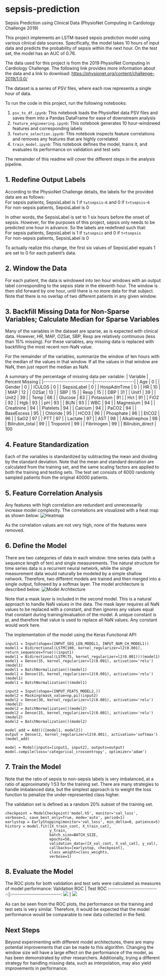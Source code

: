 # sepsis-prediction
Sepsis Prediction using Clinical Data (PhysioNet Computing in Cardiology Challenge 2019)

This project implements an LSTM-based sepsis prediction model using various clinical data sources. Specifically, the model takes 10 hours of input data and predicts the probability of sepsis within the next hour. On the test set, the model has an AUC of 0.76.

The data used for this project is from the 2019 PhysioNet Computing in Cardiology Challenge. The following link provides more information about the data and a link to download: https://physionet.org/content/challenge-2019/1.0.0/

The dataset is a series of PSV files, where each row represents a single hour of data. 

To run the code in this project, run the following notebooks:
1. `psv_to_df.ipynb`: This notebook loads the PhysioNet data PSV files and saves them into a Pandas DataFrame for ease of downstream analysis
2. `feature_engineering.ipynb`: This notebook generates 10 hour-windowed features and corresponding labels
3. `feature_selection.ipynb`: This notebook inspects feature correlations and removes any features that are highly correlated
4. `train_model.ipynb`: This notebook defines the model, trains it, and evaluates its performance on validation and test sets

The remainder of this readme will cover the different steps in the analysis pipeline.

## 1. Redefine Output Labels
According to the PhysioNet Challenge details, the labels for the provided data are as follows:
<br>For sepsis patients, SepsisLabel is 1 if `t≥tsepsis−6` and 0 if `t<tsepsis−6`
<br>For non-sepsis patients, SepsisLabel is 0

In other words, the SepsisLabel is set to 1 six hours before the onset of sepsis. However, for the purposes of this project, sepsis only needs to be predicted one hour in advance. So the labels are redefined such that:
<br>For sepsis patients, SepsisLabel is 1 if `t≥tsepsis` and 0 if `t<tsepsis`
<br>For non-sepsis patients, SepsisLabel is 0

To actually realize this change, the first six values of SepsisLabel equals 1 are set to 0 for each patient’s data.

## 2. Window the Data
For each patient, the data is windowed into ten hour windows with an output label corresponding to the sepsis state in the eleventh hour. The window is then slid forward by one hour, until there is no more data for that subject. Note that there is no overlap of two different patients in any given window.

## 3. Backfill Missing Data for Non-Sparse Variables; Calculate Median for Sparse Variables
Many of the variables in the dataset are sparse, as is expected with clinical data. However, HR, MAP, O2Sat, SBP, Resp are relatively continuous (less than 15% missing). For these variables, any missing data is replaced with backfilling the most recent non-NaN value. 

For the remainder of the variables, summarize the window of ten hours with the median of the values in that window. If all the values in that window are NaN, then just report the median as NaN.

A summary of the percentage of missing data per variable:
|   Variable              |   Percent Missing  |
|-------------------------|--------------------|
|   Age                   |   0                |
|   Gender                |   0                |
|   ICULOS                |   0                |
|   SepsisLabel           |   0                |
|   HospAdmTime           |   0                |
|   HR                    |   10               |
|   MAP                   |   12               |
|   O2Sat                 |   13               |
|   SBP                   |   15               |
|   Resp                  |   15               |
|   DBP                   |   31               |
|   Unit1                 |   39               |
|   Unit2                 |   39               |
|   Temp                  |   66               |
|   Glucose               |   83               |
|   Potassium             |   91               |
|   Hct                   |   91               |
|   FiO2                  |   92               |
|   Hgb                   |   93               |
|   pH                    |   93               |
|   BUN                   |   93               |
|   WBC                   |   94               |
|   Magnesium             |   94               |
|   Creatinine            |   94               |
|   Platelets             |   94               |
|   Calcium               |   94               |
|   PaCO2                 |   94               |
|   BaseExcess            |   95               |
|   Chloride              |   95               |
|   HCO3                  |   96               |
|   Phosphate             |   96               |
|   EtCO2                 |   96               |
|   SaO2                  |   97               |
|   PTT                   |   97               |
|   Lactate               |   97               |
|   AST                   |   98               |
|   Alkalinephos          |   98               |
|   Bilirubin_total       |   99               |
|   TroponinI             |   99               |
|   Fibrinogen            |   99               |
|   Bilirubin_direct      |   100              

## 4. Feature Standardization
Each of the variables is standardized by subtracting the mean and dividing by the standard deviation. Note that the mean and standard deviation are calculated from the training set, and the same scaling factors are applied to both the training and testing sets. The test set consists of 6000 randomly sampled patients from the original 40000 patients.

## 5. Feature Correlation Analysis
Any features with high correlation are redundant and unnecessarily increase model complexity. The correlations are visualized with a heat map as shown below:
![Heatmap](https://github.com/nerajbobra/sepsis-prediction/blob/master/figures/heatmap.png)

As the correlation values are not very high, none of the features were removed.

## 6. Define the Model
There are two categories of data in each window: time series data (with a sequence length of ten) and single measurements. The natural structure for time series data is a recurrent neural network, while the single measurement data would naturally be modeled by a simple shallow network. Therefore, two different models are trained and then merged into a single output, followed by a softmax layer. The model architecture is described below:
![Model Architecture](https://github.com/nerajbobra/sepsis-prediction/blob/master/figures/model_diagram.jpg)

Note that a mask layer is included in the second model. This is a natural approach to handle NaN values in the data. The mask layer requires all NaN values to be replaced with a constant, and then ignores any values equal that constant during training/evaluation of the model. A unique constant is pi, and therefore that value is used to replace all NaN values. Any constant would work here.

The implementation of the model using the Keras Functional API:
```
input1 = Input(shape=(INPUT_SEQ_LEN_MODEL1, INPUT_NUM_CH_MODEL1))
model1 = Bidirectional(LSTM(100, kernel_regularizer=l2(0.001), return_sequences=True))(input1)
model1 = Bidirectional(LSTM(75, kernel_regularizer=l2(0.001)))(model1)
model1 = Dense(35, kernel_regularizer=l2(0.001), activation='relu')(model1)
model1 = BatchNormalization()(model1)
model1 = Dense(15, kernel_regularizer=l2(0.001), activation='relu')(model1)
model1 = BatchNormalization()(model1)

input2 = Input(shape=(INPUT_FEATS_MODEL2,))
model2 = Masking(mask_value=np.pi)(input2)
model2 = Dense(30, kernel_regularizer=l2(0.001), activation='relu')(model2)
model2 = BatchNormalization()(model2)
model2 = Dense(15, kernel_regularizer=l2(0.001), activation='relu')(model2)
model2 = BatchNormalization()(model2)

model_add = Add()([model1, model2])
output = Dense(2, kernel_regularizer=l2(0.001), activation='softmax')(model_add)

model = Model(inputs=[input1, input2], outputs=output)
model.compile(loss='categorical_crossentropy', optimizer='adam')
```

## 7. Train the Model
Note that the ratio of sepsis to non-sepsis labels is very imbalanced, at a ratio of approximately 1:53 for the training set. There are many strategies to handle imbalanced data, but the simplest approach is to weight the loss function to penalize the under-represented class higher.

The validation set is defined as a random 20% subset of the training set.

```
checkpoint = ModelCheckpoint('model.h5', monitor='val_loss', verbose=1, save_best_only=True, mode='auto', period=1)
earlystop = EarlyStopping(monitor='val_loss', min_delta=0, patience=5)
history = model.fit([X_train_cont, X_train_cat],
                    y_train,
                    batch_size=BATCH_SIZE,
                    epochs=50,
                    validation_data=([X_val_cont, X_val_cat], y_val),
                    callbacks=[earlystop, checkpoint],
                    class_weight=class_weights,
                    verbose=1)
```

## 8. Evaluate the Model

The ROC plots for both validation and test sets were calculated as measures of model performance:
Validation ROC             |  Test ROC
:-------------------------:|:-------------------------:
![](https://github.com/nerajbobra/sepsis-prediction/blob/master/figures/ROC_val.png)  |  ![](https://github.com/nerajbobra/sepsis-prediction/blob/master/figures/ROC_test.png)

As can be seen from the ROC plots, the performance on the training and test sets is very similar. Therefore, it would be expected that the model performance would be comparable to new data collected in the field.

## Next Steps
Beyond experimenting with different model architectures, there are many potential improvements that can be made to this algorithm. Changing the window size will have a large effect on the performance of the model, as has been demonstrated by other researchers. Additionally, trying a different strategy for handling missing data, such as interpolation, may also yield improvements in performance. 
